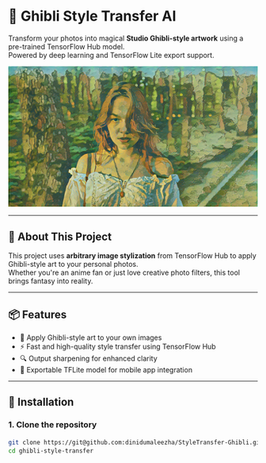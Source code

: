 # 🎨 Ghibli Style Transfer AI

Transform your photos into magical **Studio Ghibli-style artwork** using a pre-trained TensorFlow Hub model.  
Powered by deep learning and TensorFlow Lite export support.

<p align="center">
  <img src="results/output_ghibli_style.png" alt="Stylized Image" width="600"/>
</p>

---

## 🧠 About This Project

This project uses **arbitrary image stylization** from TensorFlow Hub to apply Ghibli-style art to your personal photos.  
Whether you're an anime fan or just love creative photo filters, this tool brings fantasy into reality.

---

## 📦 Features

- 🎨 Apply Ghibli-style art to your own images
- ⚡ Fast and high-quality style transfer using TensorFlow Hub
- 🔍 Output sharpening for enhanced clarity
- 📲 Exportable TFLite model for mobile app integration

---

## 🔧 Installation

### 1. Clone the repository
```bash
git clone https://git@github.com:dinidumaleezha/StyleTransfer-Ghibli.git
cd ghibli-style-transfer
